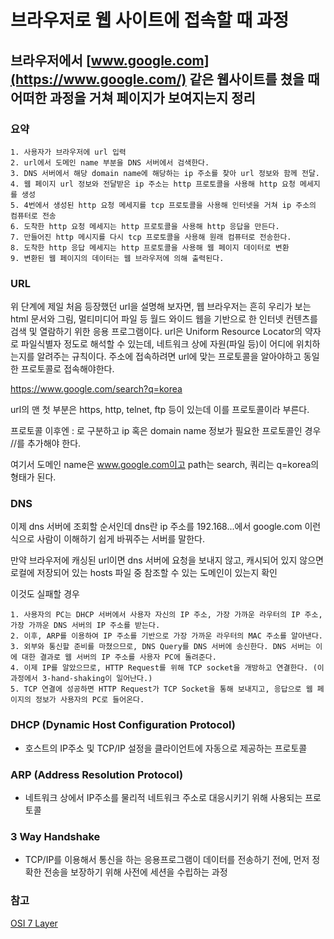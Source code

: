 # 브라우저로 웹 사이트에 접속할 때 과정

## 브라우저에서 [www.google.com](https://www.google.com/) 같은 웹사이트를 쳤을 때 어떠한 과정을 거쳐 페이지가 보여지는지 정리

### 요약

    1. 사용자가 브라우저에 url 입력
    2. url에서 도메인 name 부분을 DNS 서버에서 검색한다.
    3. DNS 서버에서 해당 domain name에 해당하는 ip 주소를 찾아 url 정보와 함께 전달.
    4. 웹 페이지 url 정보와 전달받은 ip 주소는 http 프로토콜을 사용해 http 요청 메세지를 생성
    5. 4번에서 생성된 http 요청 메세지를 tcp 프로토콜을 사용해 인터넷을 거쳐 ip 주소의 컴퓨터로 전송
    6. 도착한 http 요청 메세지는 http 프로토콜을 사용해 http 응답을 만든다.
    7. 만들어진 http 메시지를 다시 tcp 프로토콜을 사용해 원래 컴퓨터로 전송한다.
    8. 도착한 http 응답 메세지는 http 프로토콜을 사용해 웹 페이지 데이터로 변환
    9. 변환된 웹 페이지의 데이터는 웹 브라우저에 의해 출력된다.

### URL

위 단계에 제일 처음 등장했던 url을 설명해 보자면, 웹 브라우저는 흔히 우리가 보는 html 문서와 그림, 멀티미디어 파일 등 월드 와이드 웹을 기반으로 한 인터넷 컨텐츠를 검색 및 열람하기 위한 응용 프로그램이다. url은 Uniform Resource Locator의 약자로 파일식별자 정도로 해석할 수 있는데, 네트워크 상에 자원(파일 등)이 어디에 위치하는지를 알려주는 규칙이다. 주소에 접속하려면 url에 맞는 프로토콜을 알아야하고 동일한 프로토콜로 접속해야한다.

https://www.google.com/search?q=korea

url의 맨 첫 부분은 https, http, telnet, ftp 등이 있는데 이를 프로토콜이라 부른다.

프로토콜 이후엔 : 로 구분하고 ip 혹은 domain name 정보가 필요한 프로토콜인 경우 //를 추가해야 한다.

여기서 도메인 name은 www.google.com이고 path는 search, 쿼리는 q=korea의 형태가 된다.

### DNS

이제 dns 서버에 조회할 순서인데 dns란 ip 주소를 192.168...에서 google.com 이런 식으로 사람이 이해하기 쉽게 바꿔주는 서버를 말한다.

만약 브라우저에 캐싱된 url이면 dns 서버에 요청을 보내지 않고, 캐시되어 있지 않으면 로컬에 저장되어 있는 hosts 파일 중 참조할 수 있는 도메인이 있는지 확인

이것도 실패할 경우

    1. 사용자의 PC는 DHCP 서버에서 사용자 자신의 IP 주소, 가장 가까운 라우터의 IP 주소, 가장 가까운 DNS 서버의 IP 주소를 받는다.
    2. 이후, ARP를 이용하여 IP 주소를 기반으로 가장 가까운 라우터의 MAC 주소를 알아낸다.
    3. 외부와 통신할 준비를 마쳤으므로, DNS Query를 DNS 서버에 송신한다. DNS 서버는 이에 대한 결과로 웹 서버의 IP 주소를 사용자 PC에 돌려준다.
    4. 이제 IP를 알았으므로, HTTP Request를 위해 TCP socket을 개방하고 연결한다. (이 과정에서 3-hand-shaking이 일어난다.)
    5. TCP 연결에 성공하면 HTTP Request가 TCP Socket을 통해 보내지고, 응답으로 웹 페이지의 정보가 사용자의 PC로 들어온다.

### DHCP (Dynamic Host Configuration Protocol)

- 호스트의 IP주소 및 TCP/IP 설정을 클라이언트에 자동으로 제공하는 프로토콜

### ARP (Address Resolution Protocol)

- 네트워크 상에서 IP주소를 물리적 네트워크 주소로 대응시키기 위해 사용되는 프로토콜

### 3 Way Handshake

- TCP/IP를 이용해서 통신을 하는 응용프로그램이 데이터를 전송하기 전에, 먼저 정확한 전송을 보장하기 위해 사전에 세션을 수립하는 과정

### 참고

[OSI 7 Layer](https://www.youtube.com/watch?v=1pfTxp25MA8&list=LL&index=1&t=2093s)

